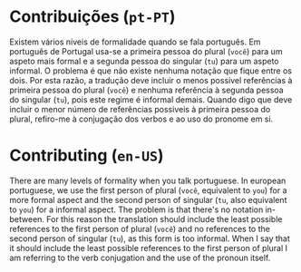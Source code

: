 # Contribuições **(`pt-PT`)**

Existem vários niveis de formalidade quando se fala português. Em português de
Portugal usa-se a primeira pessoa do plural (`você`) para um aspeto mais formal
e a segunda pessoa do singular (`tu`) para um aspeto informal. O problema é que
não existe nenhuma notação que fique entre os dois. Por esta razão, a tradução
deve incluir o menos possivel referências à primeira pessoa do plural (`você`)
e nenhuma referência à segunda pessoa do singular (`tu`), pois este regime é
informal demais. Quando digo que deve incluir o menor número de referências
possiveis à primeira pessoa do plural, refiro-me à conjugação dos verbos e ao
uso do pronome em si.

# Contributing **(`en-US`)**

There are many levels of formality when you talk portuguese. In european
portuguese, we use the first person of plural (`você`, equivalent to `you`) for
a more formal aspect and the second person of singular (`tu`, also equivalent
to `you`) for a informal aspect. The problem is that there's no notation
in-between. For this reason the translation should include the least possible
references to the first person of plural (`você`) and no references to the
second person of singular (`tu`), as this form is too informal. When I say
that it should include the least possible references to the first person of
plural I am referring to the verb conjugation and the use of the pronoun
itself.
